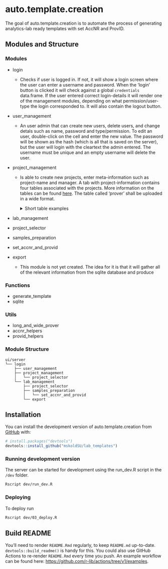 
<!-- README.md is generated from README.Rmd. Please edit that file -->

# auto.template.creation

<!-- badges: start -->
<!-- badges: end -->

The goal of auto.template.creation is to automate the process of
generating analytics-lab ready templates with set AccNR and ProvID.

## Modules and Structure

### Modules

-   login
    -   Checks if user is logged in. If not, it will show a login screen
        where the user can enter a username and password. When the
        ‘login’ button is clicked it will check against a global
        `credentials` data.frame. If the user entered correct
        login-details it will render one of the management modules,
        depending on what permission/user-type the login corresponded
        to. It will also contain the logout button.
-   user_management
    -   An user admin that can create new users, delete users, and
        change detals such as name, password and type/permission. To
        edit an user, double-click on the cell and enter the new value.
        The password will be shown as the hash (which is all that is
        saved on the server), but the user will login with the cleartext
        the admin entered. The username must be unique and an empty
        username will delete the user.
-   project_management
    -   Is able to create new projects, enter meta-information such as
        project-name and manager. A tab with project-information
        contains four tables associated with the projects. More
        information on the tables can be found
        [here](https://github.com/mskoldSU/lab_templates/issues/4#issuecomment-1195653136).
        The table called ‘prover’ shall be uploaded in a wide format.
        <details>
        <summary>
        Short table examples
        </summary>

        1.  Analyzes

        | analystyp | labb      | utforarlabb | provtillstand | provberedning | forvaringskarl | analys_metod | analys_instrument |
        |-----------|-----------|-------------|---------------|---------------|----------------|--------------|-------------------|
        | Metall    | TestLabb  | UtLabbTest  | Bra kvalitet  | Test2         | Bägare         | Test3        | Annat test        |
        | Metall    | TestLabb2 | UtLabbTest2 | Bra2kvalitet  | Test4         | Bägare         | Test5        | Annat test 2      |

        2.  Prover (wide)

        | art         | lokal                 | Metals | Metals_hom | Hg  | Hg_hom | SI  | SI_hom | PCB | PCB_hom | CIC | CIC_hom | PBDE | PBDE_hom | HBCD | HBCD_hom | PFAS | PFAS_hom | Dioxin | Dioxin_hom | SI_för_dioxin | SI_för_dioxin_hom | PFAS_fiskar | PFAS_fiskar_hom | PAH | PAH_hom | Tinorganic | Tinorganic_hom | CLC | CLC_hom | BFR | BFR_hom |
        |-------------|-----------------------|--------|------------|-----|--------|-----|--------|-----|---------|-----|---------|------|----------|------|----------|------|----------|--------|------------|---------------|-------------------|-------------|-----------------|-----|---------|------------|----------------|-----|---------|-----|---------|
        | Blåmussla   | Kvädöfjärden          | 10     | 5          | 10  | 5      | 10  | 5      | 5   | 50      | 5   | 50      | 5    | 50       | 5    | 50       |      |          |        |            |               |                   |             |                 |     | 75      |            |                |     |         |     |         |
        | Blåmussla   | Nidingen              | 15     |            | 15  |        | 15  |        | 5   | 20      | 5   | 20      | 5    | 20       | 5    | 20       |      |          |        |            |               |                   |             |                 |     | 20      |            |                |     |         |     |         |
        | Blåmussla   | Fjällbacka            | 15     |            | 15  |        | 15  |        | 5   | 20      | 5   | 20      | 5    | 20       | 5    | 20       |      |          |        |            |               |                   |             |                 |     | 20      |            |                |     |         |     |         |
        | Sillgrissla | Stora Karlsö          | 10     |            | 10  |        | 10  |        | 10  |         | 10  |         | 10   |          | 10   |          |      | 10       |        | 10         |               |                   |             |                 |     |         |            |                |     |         |     |         |
        | Fisktärna   | Tjärnö                |        | 10         |     | 10     |     | 10     |     | 10      |     | 10      |      | 10       |      | 10       |      | 10       |        | 10         |               |                   |             |                 |     |         |            |                |     |         |     |         |
        | Strandskata | Tjärnö                |        | 10         |     | 10     |     | 10     |     | 10      |     | 10      |      | 10       |      | 10       |      | 10       |        | 10         |               |                   |             |                 |     |         |            |                |     |         |     |         |
        | Aborre      | Holmöarna             | 10     |            | 10  |        | 10  |        | 2   | 10      | 2   | 10      | 2    | 10       | 2    | 10       | 2    | 10       |        | 10         |               | 10                |             | 10              |     |         |            | 10             |     |         |     |         |
        | Aborre      | Örefjärden            | 2      | 10         | 2   | 10     | 2   | 10     | 2   | 10      | 2   | 10      | 2    | 10       | 2    | 10       |      |          |        | 10         |               |                   |             |                 |     |         |            | 10             |     |         |     |         |
        | Aborre      | Kvädofjärden          | 10     |            | 10  |        | 10  |        | 10  |         | 10  |         | 10   |          | 10   |          | 2    | 10       |        | 10         |               | 10                |             | 10              |     |         |            | 10             |     |         |     |         |
        | Sill        | Rånefjärden           | 2      | 12         | 2   | 12     | 2   | 12     | 2   | 12      | 2   | 12      | 2    | 12       | 2    | 12       | 2    | 12       | 2      | 12         |               |                   |             |                 |     |         |            |                |     |         |     |         |
        | Strömming   | Harufjärden           | 2      | 12         | 2   | 12     | 2   | 12     | 2   | 12      | 2   | 12      | 2    | 12       | 2    | 12       | 2    | 12       | 2      | 12         |               |                   |             |                 |     |         |            |                |     |         |     |         |
        | Strömming   | Kinnbäcksfjärden      | 2      | 12         | 2   | 12     | 2   | 12     | 2   | 12      | 2   | 12      | 2    | 12       | 2    | 12       | 2    | 12       | 2      | 12         |               |                   |             |                 |     |         |            |                |     |         |     |         |
        | Strömming   | Holmöarna             | 2      | 12         | 2   | 12     | 2   | 12     | 2   | 12      | 2   | 12      | 2    | 12       | 2    | 12       | 2    | 12       | 2      | 12         |               |                   |             |                 |     |         |            |                |     |         |     |         |
        | Strömming   | Gaviksfjärden         | 2      | 12         | 2   | 12     | 2   | 12     | 2   | 12      | 2   | 12      | 2    | 12       | 2    | 12       | 2    | 12       | 2      | 12         |               |                   |             |                 |     |         |            |                |     |         |     |         |
        | Strömming   | Långvindsfjärden      | 2      | 12         | 2   | 12     | 2   | 12     | 2   | 12      | 2   | 12      | 2    | 12       | 2    | 12       | 2    | 12       | 2      | 12         |               |                   |             |                 |     |         |            |                |     |         |     |         |
        | Strömming   | Bottenh. Utsjö (51G9) | 2      | 12         | 2   | 12     | 2   | 12     | 2   | 12      | 2   | 12      | 2    | 12       | 2    | 12       | 2    | 12       | 2      | 12         |               |                   |             |                 |     |         |            |                |     |         |     |         |
        | Strömming   | Ängskärsklubb (vår)   | 2      | 12         | 2   | 12     | 2   | 12     | 2   | 12      | 2   | 12      | 2    | 12       | 2    | 12       | 2    | 12       | 2      | 12         |               |                   |             |                 |     |         |            |                |     |         |     |         |
        | Strömming   | Ängskärsklubb (höst)  | 2      | 12         | 2   | 12     | 2   | 12     | 2   | 12      | 2   | 12      | 2    | 12       | 2    | 12       | 2    | 12       | 2      | 12         |               |                   |             |                 |     |         |            |                |     |         |     |         |

        3.  Matrices

        | analystyp | art       | organ  |
        |-----------|-----------|--------|
        | Hg        | Blåmussla | Lever  |
        | Metals    | Blåmussla | Muskel |
        | SI        | Blåmussla | Muskel |

        4.  Parameters

        | analystyp | parameternamn | matenhet |
        |-----------|---------------|----------|
        | Metall    | SI            | g / kg   |

    </details>
-   lab_management
-   project_selector
-   samples_preparation
-   set_accnr_and_provid
-   export
    -   This module is not yet created. The idea for it is that it will
        gather all of the relevant information from the sqlite database
        and produce

### Functions

-   generate_template
-   sqlite

### Utils

-   long_and_wide_prover
-   accnr_helpers
-   provid_helpers

### Module Structure

    ui/server
    └── login
        ├── user_management
        ├── project_management
        │   └── project_selector
        └── lab_management
            ├── project_selector
            ├── samples_preparation
            │   └── set_accnr_and_provid
            └── export

## Installation

You can install the development version of auto.template.creation from
[GitHub](https://github.com/) with:

``` r
# install.packages("devtools")
devtools::install_github("mskoldSU/lab_templates")
```

### Running development version

The server can be started for development using the run_dev.R script in
the `/dev` folder.

``` bash
Rscript dev/run_dev.R
```

### Deploying

To deploy run

``` bash
Rscript dev/03_deploy.R
```

## Build README

You’ll need to render `README.Rmd` regularly, to keep `README.md`
up-to-date. `devtools::build_readme()` is handy for this. You could also
use GitHub Actions to re-render `README.Rmd` every time you push. An
example workflow can be found here:
<https://github.com/r-lib/actions/tree/v1/examples>.
